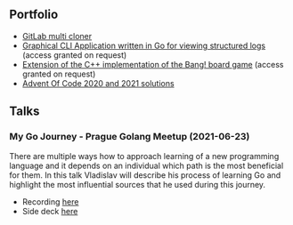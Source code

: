 ## Portfolio

- [GitLab multi cloner](https://github.com/matusvla/glmc)
- [Graphical CLI Application written in Go for viewing structured logs](https://github.com/matusvla/portfolio) (access granted on request)
- [Extension of the C++ implementation of the Bang! board game](https://github.com/matusvla/kbang) (access granted on request)
- [Advent Of Code 2020 and 2021 solutions](https://github.com/matusvla/advent-of-code)

## Talks

### My Go Journey - Prague Golang Meetup (2021-06-23)
There are multiple ways how to approach learning of a new programming language and it depends on an individual which path is the most beneficial for them. In this talk Vladislav will describe his process of learning Go and highlight the most influential sources that he used during this journey.

* Recording [here](https://youtu.be/Mh352-UNRQo?t=1872)
* Side deck [here](./journey.html)